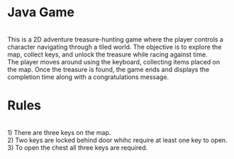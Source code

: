 # Java Game
<br>
This is a 2D adventure treasure-hunting game where the player controls a character navigating through a tiled world. The objective is to explore the map, collect keys, and unlock the treasure while racing against time.
<br>
The player moves around using the keyboard, collecting items placed on the map. Once the treasure is found, the game ends and displays the completion time along with a congratulations message.
<br>
<h1>Rules</h1>
<br>
1) There are three keys on the map.<br>
2) Two keys are locked behind door whihc require at least one key to open.<br>
3) To open the chest all three keys are required.
